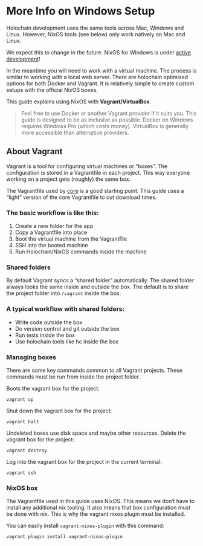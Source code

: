 # More Info on Windows Setup

Holochain development uses the same tools across Mac, Windows and Linux. However, NixOS tools (see below) only work natively on Mac and Linux.

We expect this to change in the future. NixOS for Windows is under [active development](https://github.com/NixOS/nixpkgs/issues/30391)!

In the meantime you will need to work with a virtual machine. The process is similar to working with a local web server. There are holochain optimised options for both Docker and Vagrant. It is relatively simple to create custom setups with the official NixOS boxes.

This guide explains using NixOS with **Vagrant/VirtualBox**.

>Feel free to use Docker or another Vagrant provider if it suits you. This guide is designed to be as inclusive as possible. Docker on Windows requires Windows Pro (which costs money). VirtualBox is generally more accessible than alternative providers.

## About Vagrant

Vagrant is a tool for configuring virtual machines or “boxes”. The configuration is stored in a Vagrantfile in each project. This way everyone working on a project gets (roughly) the same box.

The Vagrantfile used by [core](https://github.com/holochain/holochain-rust/blob/develop/Vagrantfile) is a good starting point. This guide uses a “light” version of the core Vagrantfile to cut download times.

### The basic workflow is like this:

1. Create a new folder for the app
2. Copy a Vagrantfile into place
3. Boot the virtual machine from the Vagrantfile
4. SSH into the booted machine
5. Run Holochain/NixOS commands inside the machine

### Shared folders

By default Vagrant syncs a “shared folder” automatically. The shared folder always looks the same inside and outside the box. The default is to share the project folder into <code>/vagrant</code> inside the box.

### A typical workflow with shared folders:

* Write code outside the box
* Do version control and git outside the box
* Run tests inside the box
* Use holochain tools like hc inside the box

### Managing boxes

There are some key commands common to all Vagrant projects. These commands must be run from inside the project folder.

Boots the vagrant box for the project:

```
vagrant up
```

Shut down the vagrant box for the project:

```
vagrant halt
```

Undeleted boxes use disk space and maybe other resources.
Delete the vagrant box for the project:

```
vagrant destroy
```

Log into the vagrant box for the project in the current terminal:

```
vagrant ssh
```

### NixOS box

The Vagrantfile used in this guide uses NixOS. This means we don’t have to install any additional nix tooling. It also means that box configuration must be done with nix. This is why the vagrant nixos plugin must be installed.

You can easily install <code>vagrant-nixos-plugin</code> with this command:

```
vagrant plugin install vagrant-nixos-plugin
```